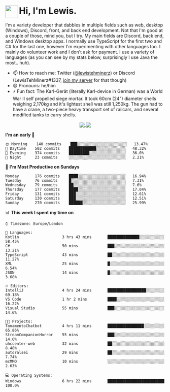 <h1><img align="left" src="https://cdn.discordapp.com/emojis/552927506957729802.gif" width="40">Hi, I'm Lewis.</h1>

I'm a variety developer that dabbles in multiple fields such as web, desktop (Windows), Discord, front, and back end development. Not that I'm good at a couple of those, mind you, but I try. My main fields are Discord, back end, and Windows desktop apps. I normally use TypeScript for the first two and C# for the last one, however I'm experimenting with other languages too. I mainly do volunteer work and I don't ask for payment. I use a variety of languages (as you can see by my stats below, surprisingly I use Java the most.. huh).

- 📫 How to reach me: Twitter ([@lewistehminerz](https://twitter.com/lewistehminerz)) or Discord (LewisTehMinerz#1337, [join my server](https://discord.gg/XnUh7JB) for that though)
- 😄 Pronouns: he/him
- ⚡ Fun fact: The Karl-Gerät (literally Karl-device in German) was a World War II self propelled siege mortar. It took 60cm (24") diameter shells weighing 2,170kg and it's lightest shell was still 1,250kg. The gun had to have a crane, a two-piece heavy transport set of railcars, and several modified tanks to carry shells.

<p align="center">
  <a href="https://github.com/anuraghazra/github-readme-stats">
    <img align="center" src="https://github-readme-stats.vercel.app/api?username=LewisTehMinerz&count_private=true&show_icons=true&theme=gruvbox">
  </a>
  <a href="https://github.com/anuraghazra/github-readme-stats">
    <img align="center" src="https://github-readme-stats.vercel.app/api/top-langs/?username=LewisTehMinerz&layout=compact&theme=gruvbox">
  </a>
</p>

<!--START_SECTION:waka-->
**I'm an early 🐤** 

```text
🌞 Morning    140 commits    ███░░░░░░░░░░░░░░░░░░░░░░   13.47% 
🌆 Daytime    502 commits    ████████████░░░░░░░░░░░░░   48.32% 
🌃 Evening    374 commits    █████████░░░░░░░░░░░░░░░░   36.0% 
🌙 Night      23 commits     ░░░░░░░░░░░░░░░░░░░░░░░░░   2.21%

```
📅 **I'm Most Productive on Sundays** 

```text
Monday       176 commits    ████░░░░░░░░░░░░░░░░░░░░░   16.94% 
Tuesday      76 commits     █░░░░░░░░░░░░░░░░░░░░░░░░   7.31% 
Wednesday    79 commits     ██░░░░░░░░░░░░░░░░░░░░░░░   7.6% 
Thursday     177 commits    ████░░░░░░░░░░░░░░░░░░░░░   17.04% 
Friday       131 commits    ███░░░░░░░░░░░░░░░░░░░░░░   12.61% 
Saturday     130 commits    ███░░░░░░░░░░░░░░░░░░░░░░   12.51% 
Sunday       270 commits    ██████░░░░░░░░░░░░░░░░░░░   25.99%

```


📊 **This week I spent my time on** 

```text
⌚︎ Timezone: Europe/London

💬 Languages: 
Kotlin                   3 hrs 43 mins       ██████████████░░░░░░░░░░░   58.45% 
C#                       50 mins             ███░░░░░░░░░░░░░░░░░░░░░░   13.21% 
TypeScript               43 mins             ██░░░░░░░░░░░░░░░░░░░░░░░   11.27% 
XML                      25 mins             █░░░░░░░░░░░░░░░░░░░░░░░░   6.54% 
JSON                     14 mins             █░░░░░░░░░░░░░░░░░░░░░░░░   3.68%

🔥 Editors: 
IntelliJ                 4 hrs 24 mins       █████████████████░░░░░░░░   69.18% 
VS Code                  1 hr 2 mins         ████░░░░░░░░░░░░░░░░░░░░░   16.22% 
Visual Studio            55 mins             ███░░░░░░░░░░░░░░░░░░░░░░   14.6%

🐱‍💻 Projects: 
TonamentoChatbot         4 hrs 11 mins       ████████████████░░░░░░░░░   65.86% 
StreamCompanionHorror    55 mins             ███░░░░░░░░░░░░░░░░░░░░░░   14.6% 
uhccenter-web            32 mins             ██░░░░░░░░░░░░░░░░░░░░░░░   8.48% 
autoralsei               29 mins             ██░░░░░░░░░░░░░░░░░░░░░░░   7.74% 
mcMMO                    10 mins             ░░░░░░░░░░░░░░░░░░░░░░░░░   2.63%

💻 Operating Systems: 
Windows                  6 hrs 22 mins       █████████████████████████   100.0%

```


<!--END_SECTION:waka-->
